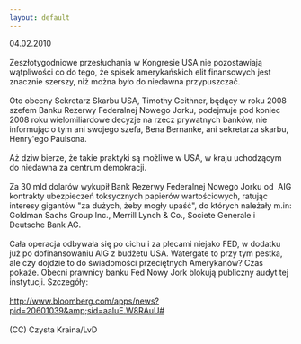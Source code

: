 ```yaml
---
layout: default
---
```


<!--25-->
04.02.2010<br><br>Zeszłotygodniowe przesłuchania w Kongresie USA nie pozostawiają wątpliwości
co do tego, że spisek amerykańskich elit finansowych jest znacznie
szerszy, niż można było do niedawna przypuszczać.<br>
<br>Oto obecny Sekretarz Skarbu USA, Timothy Geithner, będący w roku 2008
szefem Banku Rezerwy Federalnej Nowego Jorku, podejmuje pod koniec 2008
roku wielomiliardowe decyzje na rzecz prywatnych banków, nie informując
o tym ani swojego szefa, Bena Bernanke, ani sekretarza skarbu,
Henry'ego Paulsona. <br>
<br>Aż dziw bierze, że takie praktyki są możliwe w USA, w kraju uchodzącym do niedawna za centrum demokracji. <br><br>Za 30 mld dolarów wykupił Bank Rezerwy Federalnej Nowego Jorku od&nbsp; AIG kontrakty ubezpieczeń toksycznych papierów wartościowych, ratując interesy&nbsp;gigantów "za dużych, żeby mogły upaść", do których należały m.in: Goldman Sachs Group Inc., Merrill Lynch &amp; Co., Societe Generale i Deutsche Bank AG.<br><br>Cała operacja odbywała się po cichu i za plecami niejako FED, w dodatku już po dofinansowaniu AIG z budżetu USA. Watergate to przy tym pestka, ale czy dojdzie to do świadomości przeciętnych Amerykanów? Czas pokaże. Obecni prawnicy banku Fed Nowy Jork blokują publiczny audyt tej instytucji. Szczegóły:<br><br>http://www.bloomberg.com/apps/news?pid=20601039&amp;sid=aaIuE.W8RAuU#<br><br>(CC) Czysta Kraina/LvD<br>